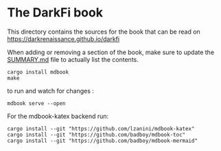 The DarkFi book
===============

This directory contains the sources for the book that can be read on
https://darkrenaissance.github.io/darkfi

When adding or removing a section of the book, make sure to update the
[SUMMARY.md](src/SUMMARY.md) file to actually list the contents.

 
```
cargo install mdbook
make
```

to run and watch for changes :
```
mdbook serve --open
```

For the mdbook-katex backend run:

```
cargo install --git "https://github.com/lzanini/mdbook-katex"
cargo install --git "https://github.com/badboy/mdbook-toc"
cargo install --git "https://github.com/badboy/mdbook-mermaid"
```
